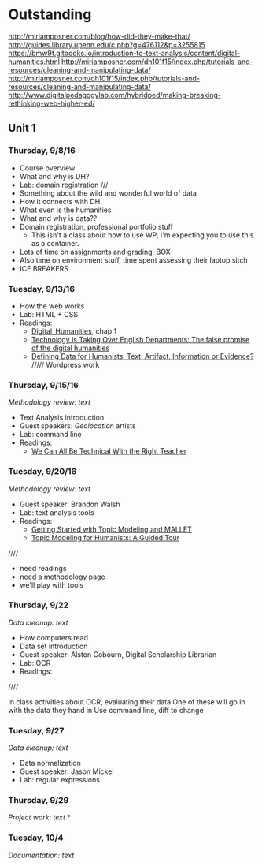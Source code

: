 # Outstanding

http://miriamposner.com/blog/how-did-they-make-that/
http://guides.library.upenn.edu/c.php?g=476112&p=3255815
https://bmw9t.gitbooks.io/introduction-to-text-analysis/content/digital-humanities.html
http://miriamposner.com/dh101f15/index.php/tutorials-and-resources/cleaning-and-manipulating-data/
http://miriamposner.com/dh101f15/index.php/tutorials-and-resources/cleaning-and-manipulating-data/
http://www.digitalpedagogylab.com/hybridped/making-breaking-rethinking-web-higher-ed/


## Unit 1 

### Thursday, 9/8/16
* Course overview
* What and why is DH?
* Lab: domain registration 
///
* Something about the wild and wonderful world of data
* How it connects with DH
* What even is the humanities
* What and why is data?? 
* Domain registration, professional portfolio stuff
  * This isn't a class about how to use WP, I'm expecting you to use this as a container. 
* Lots of time on assignments and grading, BOX
* Also time on environment stuff, time spent assessing their laptop sitch
* ICE BREAKERS 

### Tuesday, 9/13/16
* How the web works
* Lab: HTML + CSS
* Readings: 
  * [Digital_Humanities](https://mitpress.mit.edu/sites/default/files/titles/content/9780262018470_Open_Access_Edition.pdf), chap 1
  * [Technology Is Taking Over English Departments: The false promise of the digital humanities](https://newrepublic.com/article/117428/limits-digital-humanities-adam-kirsch)
  * [Defining Data for Humanists: Text, Artifact, Information or Evidence?](http://journalofdigitalhumanities.org/1-1/defining-data-for-humanists-by-trevor-owens/)
 /////
 Wordpress work 
 

### Thursday, 9/15/16 
*Methodology review: text*
* Text Analysis introduction
* Guest speakers: *Geolocation* artists
* Lab: command line
* Readings: 
  * [We Can All Be Technical With the Right Teacher](https://recompilermag.com/issues/issue-0/we-can-all-be-technical-with-the-right-teacher/)



### Tuesday, 9/20/16
*Methodology review: text*
* Guest speaker: Brandon Walsh
* Lab: text analysis tools
* Readings: 
  * [Getting Started with Topic Modeling and MALLET](http://programminghistorian.org/lessons/topic-modeling-and-mallet)
  * [Topic Modeling for Humanists: A Guided Tour](http://www.scottbot.net/HIAL/index.html@p=19113.html)

////
* need readings
* need a methodology page 
* we'll play with tools 

### Thursday, 9/22
*Data cleanup: text* 
* How computers read
* Data set introduction
* Guest speaker: Alston Cobourn, Digital Scholarship Librarian
* Lab: OCR 
* Readings: 

////

In class activities about OCR, evaluating their data 
One of these will go in with the data they hand in
Use command line, diff to change 


### Tuesday, 9/27
*Data cleanup: text*
* Data normalization
* Guest speaker: Jason Mickel
* Lab: regular expressions

### Thursday, 9/29
*Project work: text* 
* 

### Tuesday, 10/4
*Documentation: text*
